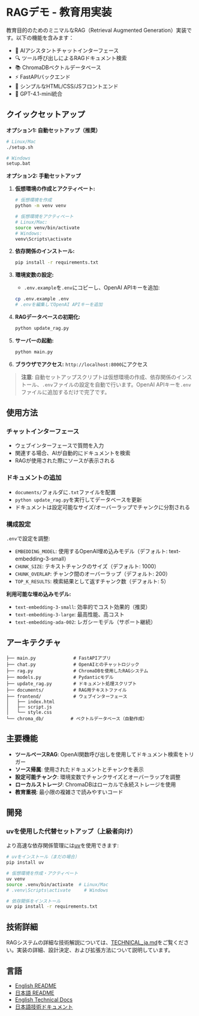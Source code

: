 # RAGデモ - 教育用実装

教育目的のためのミニマルなRAG（Retrieval Augmented Generation）実装です。以下の機能を含みます：

- 🤖 AIアシスタントチャットインターフェース
- 🔍 ツール呼び出しによるRAGドキュメント検索
- 📚 ChromaDBベクトルデータベース
- ⚡ FastAPIバックエンド
- 🎨 シンプルなHTML/CSS/JSフロントエンド
- 🔧 GPT-4.1-mini統合

## クイックセットアップ

**オプション1: 自動セットアップ（推奨）**
```bash
# Linux/Mac
./setup.sh

# Windows
setup.bat
```

**オプション2: 手動セットアップ**

1. **仮想環境の作成とアクティベート:**
   ```bash
   # 仮想環境を作成
   python -m venv venv
   
   # 仮想環境をアクティベート
   # Linux/Mac:
   source venv/bin/activate
   # Windows:
   venv\Scripts\activate
   ```

2. **依存関係のインストール:**
   ```bash
   pip install -r requirements.txt
   ```

3. **環境変数の設定:**
   - `.env.example`を`.env`にコピーし、OpenAI APIキーを追加:
   ```bash
   cp .env.example .env
   # .envを編集してOpenAI APIキーを追加
   ```

4. **RAGデータベースの初期化:**
   ```bash
   python update_rag.py
   ```

5. **サーバーの起動:**
   ```bash
   python main.py
   ```

6. **ブラウザでアクセス:**
   `http://localhost:8000`にアクセス

> **注意**: 自動セットアップスクリプトは仮想環境の作成、依存関係のインストール、`.env`ファイルの設定を自動で行います。OpenAI APIキーを`.env`ファイルに追加するだけで完了です。

## 使用方法

### チャットインターフェース
- ウェブインターフェースで質問を入力
- 関連する場合、AIが自動的にドキュメントを検索
- RAGが使用された際にソースが表示される

### ドキュメントの追加
- `documents/`フォルダに`.txt`ファイルを配置
- `python update_rag.py`を実行してデータベースを更新
- ドキュメントは設定可能なサイズ/オーバーラップでチャンクに分割される

### 構成設定
`.env`で設定を調整:
- `EMBEDDING_MODEL`: 使用するOpenAI埋め込みモデル（デフォルト: text-embedding-3-small）
- `CHUNK_SIZE`: テキストチャンクのサイズ（デフォルト: 1000）
- `CHUNK_OVERLAP`: チャンク間のオーバーラップ（デフォルト: 200）
- `TOP_K_RESULTS`: 検索結果として返すチャンク数（デフォルト: 5）

**利用可能な埋め込みモデル:**
- `text-embedding-3-small`: 効率的でコスト効果的（推奨）
- `text-embedding-3-large`: 最高性能、高コスト
- `text-embedding-ada-002`: レガシーモデル（サポート継続）

## アーキテクチャ

```
├── main.py              # FastAPIアプリ
├── chat.py              # OpenAIとのチャットロジック
├── rag.py               # ChromaDBを使用したRAGシステム
├── models.py            # Pydanticモデル
├── update_rag.py        # ドキュメント処理スクリプト
├── documents/           # RAG用テキストファイル
├── frontend/            # ウェブインターフェース
│   ├── index.html
│   ├── script.js
│   └── style.css
└── chroma_db/          # ベクトルデータベース（自動作成）
```

## 主要機能

- **ツールベースRAG**: OpenAI関数呼び出しを使用してドキュメント検索をトリガー
- **ソース帰属**: 使用されたドキュメントとチャンクを表示
- **設定可能チャンク**: 環境変数でチャンクサイズとオーバーラップを調整
- **ローカルストレージ**: ChromaDBはローカルで永続ストレージを使用
- **教育重視**: 最小限の複雑さで読みやすいコード

## 開発

### uvを使用した代替セットアップ（上級者向け）
より高速な依存関係管理には[uv](https://github.com/astral-sh/uv)を使用できます:
```bash
# uvをインストール（まだの場合）
pip install uv

# 仮想環境を作成・アクティベート
uv venv
source .venv/bin/activate  # Linux/Mac
# .venv\Scripts\activate     # Windows

# 依存関係をインストール
uv pip install -r requirements.txt
```

## 技術詳細

RAGシステムの詳細な技術解説については、[TECHNICAL_ja.md](TECHNICAL_ja.md)をご覧ください。実装の詳細、設計決定、および拡張方法について説明しています。

## 言語

- [English README](README.md)
- [日本語 README](README_ja.md)
- [English Technical Docs](TECHNICAL.md)
- [日本語技術ドキュメント](TECHNICAL_ja.md)